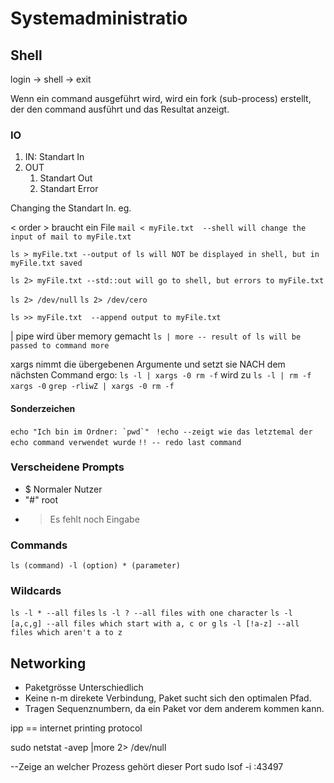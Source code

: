 # Systemadministratio
## Shell
login -> shell -> exit

Wenn ein command ausgeführt wird, wird ein fork (sub-process) erstellt, der den command ausführt und das Resultat anzeigt.

### IO
1. IN: Standart In
2. OUT
	1. Standart Out
	1. Standart Error

Changing the Standart In. eg.

< order > braucht ein File
```mail < myFile.txt  --shell will change the input of mail to myFile.txt```

```ls > myFile.txt --output of ls will NOT be displayed in shell, but in myFile.txt saved```

```ls 2> myFile.txt --std::out will go to shell, but errors to myFile.txt```

```ls 2> /dev/null```
```ls 2> /dev/cero```

```ls >> myFile.txt  --append output to myFile.txt```

| pipe wird über memory gemacht
```ls | more -- result of ls will be passed to command more```

xargs nimmt die übergebenen Argumente und setzt sie NACH dem nächsten Command
ergo: ```ls -l | xargs -0 rm -f```      wird zu   ```ls -l | rm -f xargs -0```
```grep -rliwZ | xargs -0 rm -f```

#### Sonderzeichen
```echo "Ich bin im Ordner: `pwd`" ```
```!echo --zeigt wie das letztemal der echo command verwendet wurde```
```!! -- redo last command```


### Verscheidene Prompts
- $ Normaler Nutzer
- "#" root
- > Es fehlt noch Eingabe

### Commands
```ls (command) -l (option) * (parameter)```

### Wildcards
```ls -l * --all files```
```ls -l ? --all files with one character```
```ls -l [a,c,g] --all files which start with a, c or g```
```ls -l [!a-z] --all files which aren't a to z```

## Networking
- Paketgrösse Unterschiedlich
- Keine n-m direkete Verbindung, Paket sucht sich den optimalen Pfad.
- Tragen Sequenznumbern, da ein Paket vor dem anderem kommen kann.

ipp == internet printing protocol

sudo netstat -avep |more 2> /dev/null

--Zeige an welcher Prozess gehört dieser Port
sudo lsof -i :43497

